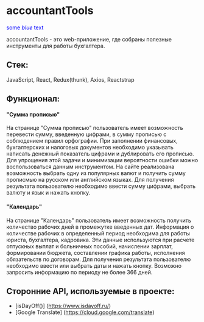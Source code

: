 # accountantTools
<span style="color:blue">some *blue* text</span>

accountantTools - это web-приложение, где собраны полезные инструменты для работы бухгалтера.

## Стек:

JavaScript, React, Redux(thunk), Axios, Reactstrap

## Функционал:

#### "Cумма прописью"
На странице "Cумма прописью" пользователь имеет возможность перевести сумму, введенную цифрами, в сумму прописью с соблюдением правил орфографии. При заполнении финансовых, бухгалтерских и налоговых документов необходимо указывать написать денежный показатель цифрами и дублировать его прописью. Для упрощения этой задачи и минимизации вероятности ошибки можно воспользоваться данным инструментом. На сайте реализована возможность выбрать одну из популярных валют и получить сумму прописмью на русском или английском языках.
Для получения результата пользователю необходимо ввести сумму цифрами, выбрать валюту и язык и нажать кнопку.

#### "Календарь"
На странице "Календарь" пользователь имеет возможность получить количество рабочих дней в промежутке введенных дат. Информация о количестве рабочих в определенный период необходима для работы юриста, бухгалтера, кадровика. Эти данные используются при расчете отпускных выплат и больничных пособий, начислении зарплат, формировании бюджета, составлении графика работы, исполнения обязательств по договорам.
Для получения результата пользователю необходимо ввести или выбрать даты и нажать кнопку. Возможно запросить информацию по периоду не более 366 дней.

## Сторонние API, используемые в проекте:
- [isDayOff()] (https://www.isdayoff.ru/) 
- [Google Translate] (https://cloud.google.com/translate)
